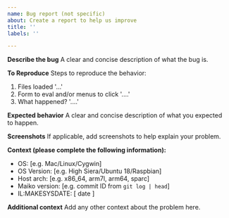 ```yaml
---
name: Bug report (not specific)
about: Create a report to help us improve
title: ''
labels: ''

---
```


**Describe the bug**
A clear and concise description of what the bug is.

**To Reproduce**
Steps to reproduce the behavior:
1. Files loaded '...'
2. Form to eval and/or menus to click '....'
3. What happened? '....'

**Expected behavior**
A clear and concise description of what you expected to happen.

**Screenshots**
If applicable, add screenshots to help explain your problem.

**Context (please complete the following information):**
 - OS: [e.g. Mac/Linux/Cygwin]
 - OS Version: [e.g. High Siera/Ubuntu 18/Raspbian]
 - Host arch: [e.g. x86_64, arm7l, arm64, sparc]
 - Maiko version: [e.g. commit ID from `git log | head`]
 - IL:MAKESYSDATE: [ date ]

**Additional context**
Add any other context about the problem here.
